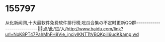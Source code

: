 # 155797
从化新闻网,十大最软件免费软件排行榜,吃瓜合集の不定时更新QQ群----------------------------😬😬点/此/进/入/http://www.baidu.com/link?url=NoK8PT47PahMhFH8Vie_jnciyIKNTTtVBQKpill6udK&amp;wd
